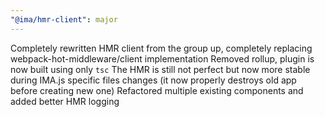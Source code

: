 ```yaml
---
"@ima/hmr-client": major
---
```


Completely rewritten HMR client from the group up, completely replacing webpack-hot-middleware/client implementation
Removed rollup, plugin is now built using only `tsc`
The HMR is still not perfect but now more stable during IMA.js specific files changes (it now properly destroys old app before creating new one)
Refactored multiple existing components and added better HMR logging
